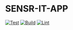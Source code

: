 # SENSR-IT-APP

[![Test](https://github.com/emirdeliz/perfect-flight-app/actions/workflows/test.yml/badge.svg)](https://github.com/emirdeliz/perfect-flight-app/actions/workflows/test.yml)
[![Build](https://github.com/emirdeliz/perfect-flight-app/actions/workflows/build.yml/badge.svg)](https://github.com/emirdeliz/perfect-flight-app/actions/workflows/build.yml)
[![Lint](https://github.com/emirdeliz/perfect-flight-app/actions/workflows/lint.yml/badge.svg)](https://github.com/emirdeliz/perfect-flight-app/actions/workflows/lint.yml)

